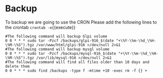# Backup 
To backup we are going to use the CRON
Please add the following lines to the crontab
`crontab -e`{{execute}}
```
#The following command will backup Glpi volume
0 0 * * * sudo tar -Pzcf /backups/glpi-916_$(date "+\%Y-\%m-\%d_\%H-\%M-\%S").tgz /var/www/html/glpi-916 >/dev/null 2>&1
#The following command will backup mysql volume
0 0 * * * sudo tar -Pzcf /backups/mysql-916_$(date "+\%Y-\%m-\%d_\%H-\%M-\%S").tgz /var/lib/mysql-916 >/dev/null 2>&1
#The following command will find all files older than 10 days and delete them
0 0 * * * sudo find /backups -type f -mtime +10 -exec rm -f {} +
```
